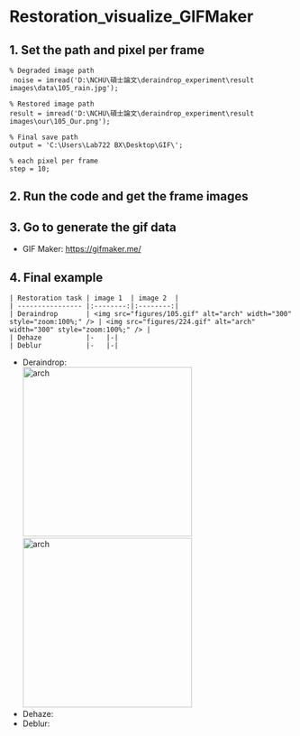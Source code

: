 # Restoration_visualize_GIFMaker

## 1. Set the path and pixel per frame  
```
% Degraded image path
 noise = imread('D:\NCHU\碩士論文\deraindrop_experiment\result images\data\105_rain.jpg');

% Restored image path
result = imread('D:\NCHU\碩士論文\deraindrop_experiment\result images\our\105_Our.png');

% Final save path
output = 'C:\Users\Lab722 BX\Desktop\GIF\';

% each pixel per frame
step = 10;
```

## 2. Run the code and get the frame images  

## 3. Go to generate the gif data  

- GIF Maker: https://gifmaker.me/  

## 4. Final example  

    | Restoration task | image 1  | image 2  |  
    | ---------------- |:--------:|:--------:|  
    | Deraindrop       | <img src="figures/105.gif" alt="arch" width="300" style="zoom:100%;" /> | <img src="figures/224.gif" alt="arch" width="300" style="zoom:100%;" /> |  
    | Dehaze           |-	|-|  
    | Deblur           |-	|-|  
    
- Deraindrop:  
  <img src="figures/105.gif" alt="arch" width="300" style="zoom:100%;" /><img src="figures/224.gif" alt="arch" width="300" style="zoom:100%;" />  
- Dehaze:  
- Deblur:  

 

